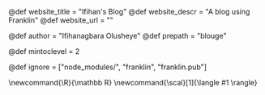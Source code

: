 <!--
Add here global page variables to use throughout your
website.
The website_* must be defined for the RSS to work
-->
@def website_title = "Ifihan's Blog"
@def website_descr = "A blog  using Franklin"
@def website_url   = ""

@def author = "Ifihanagbara Olusheye"
@def prepath = "blouge"

@def mintoclevel = 2

<!--
Add here files or directories that should be ignored by Franklin, otherwise
these files might be copied and, if markdown, processed by Franklin which
you might not want. Indicate directories by ending the name with a `/`.
-->
@def ignore = ["node_modules/", "franklin", "franklin.pub"]

<!--
Add here global latex commands to use throughout your
pages. It can be math commands but does not need to be.
For instance:
* \newcommand{\phrase}{This is a long phrase to copy.}
-->
\newcommand{\R}{\mathbb R}
\newcommand{\scal}[1]{\langle #1 \rangle}
